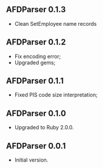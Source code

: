 ## AFDParser 0.1.3 ##

*   Clean SetEmployee name records

## AFDParser 0.1.2 ##

*   Fix encoding error;
*   Upgraded gems;

## AFDParser 0.1.1 ##

*   Fixed PIS code size interpretation;

## AFDParser 0.1.0 ##

*   Upgraded to Ruby 2.0.0.

## AFDParser 0.0.1 ##

*   Initial version.
